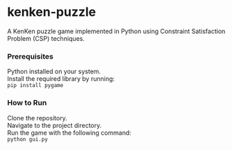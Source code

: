 # kenken-puzzle

A KenKen puzzle game implemented in Python using Constraint Satisfaction Problem (CSP) techniques.

### Prerequisites
Python installed on your system.  
Install the required library by running:  
`pip install pygame`

### How to Run
Clone the repository.  
Navigate to the project directory.  
Run the game with the following command:  
`python gui.py`

